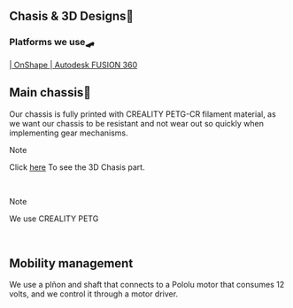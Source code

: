 
## Chasis & 3D Designs🚖


### Platforms we use🛹

|[ OnShape ](https://www.onshape.com/en/)|[ Autodesk FUSION 360 ]( https://www.autodesk.com/products/fusion-360/overview )

## Main chassis🚄
Our chassis is fully printed with CREALITY PETG-CR filament material, as we want our chassis to be resistant and not wear out so quickly when implementing gear mechanisms.

> [!NOTE]
> Click [here](https://ebird.org/species/scamac1?siteLanguage=es_PA) To see the 3D Chasis part.
<br>


> [!NOTE]
> We use CREALITY PETG 
<br>

## Mobility management

We use a pIñon and shaft that connects to a Pololu motor that consumes 12 volts, and we control it through a motor driver.


